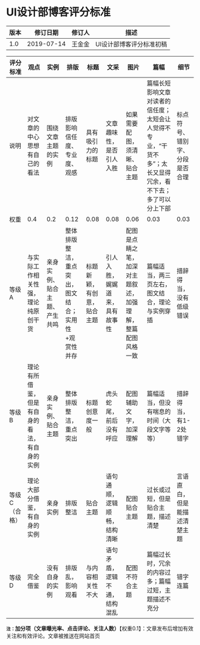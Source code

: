 # UI设计部博客评分标准

|版本|修订日期|修订人|描述|
|-|-|-|-|
|1.0|2019-07-14|王金金|UI设计部博客评分标准初稿|

|评分标准|观点|实例|排版|标题|文采|图片|篇幅|细节|
|-|-|-|-|-|-|-|-|-|
|说明|对文章的中心思想有自己的看法|围绕文章主题的实例|排版影响信任度、专业度、观感|具有吸引力的标题|文章趣味性，是否引人入胜|如果需要配图，须清晰、贴合主题|篇幅长短影响文章对读者的信任度；太短会让人觉得不专业，“干货不多”；太长又显得冗余，看不下去；多了可以分上下部|标点符号、错别字、分段是否合理|
|权重|0.4|0.2|0.12|0.08|0.08|0.06|0.03|0.03|
|等级A|与实际工作相关性强，理论纯原创干货|亲身实例、贴合主题、产生共鸣|整体排版整洁，重点突出，图文结合；实用性+观赏性并存|标题新颖，有创意，贴合主题|引人入胜，娓娓道来，具有故事性|配图是点睛之笔，加深对主题叙述，加强理解，整篇配图风格一致|篇幅适当，两三页左右，图文结合，理论与实例穿插|措辞得当，没有低级错误|
|等级B|理论有所借鉴，但是有自身的看法，有自身的实例|亲身实例、贴合主题|整体排版整洁，重点突出|标题创意度一般|虎头蛇尾，前后没有呼应|配图辅助文字，加深理解|篇幅适当，但没有喘息的时间（大段文字等等）|措辞得当，有1-2处错字|
|等级C（合格）|理论大部分借鉴，有自身的实例|亲身实例|排版整洁|贴合主题|语句通顺，逻辑顺畅，结构清晰|配图贴合主题|过长或过短，但是贴合主题，描述清楚|言语直白，但是能描述清楚主题|
|等级D|完全借鉴|没有自身的实例|排版乱，影响观看|与内容相关性不大|语句矛盾，逻辑不通，结构混乱|配图不符合主题|篇幅过长时，冗余的内容过多；篇幅过短，主题描述不充分|错字连篇|

**`注：`加分项（文章曝光率、点击评论、关注人数）**【权重0.1】：文章发布后增加有效关注和有效评论。文章被推送在网站首页